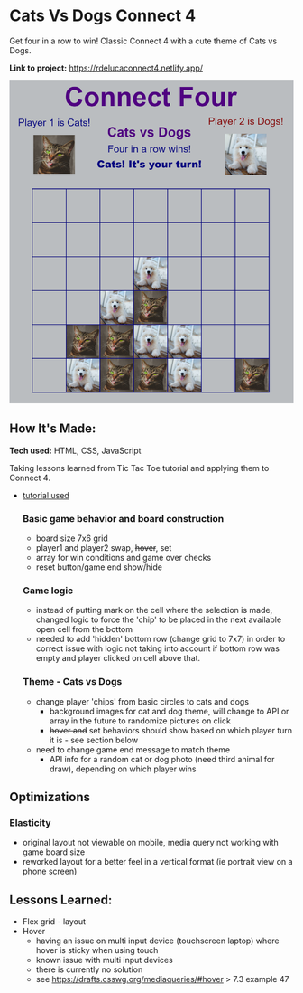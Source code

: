 # Cats Vs Dogs Connect 4 

Get four in a row to win! Classic Connect 4 with a cute theme of Cats vs Dogs.

**Link to project:** https://rdelucaconnect4.netlify.app/

![Screenshot of Cats Vs Dogs Connect 4](https://github.com/ReneeDeLuca/Connect4/blob/main/RDConnect4.png)

## How It's Made:

**Tech used:** HTML, CSS, JavaScript

Taking lessons learned from Tic Tac Toe tutorial and applying them to Connect 4. 

- [tutorial used](https://www.codebrainer.com/blog/tic-tac-toe-javascript-game)

  ### Basic game behavior and board construction
    - board size 7x6 grid 
    - player1 and player2 swap, ~~hover~~, set 
    - array for win conditions and game over checks 
    - reset button/game end show/hide 

  ### Game logic 
    - instead of putting mark on the cell where the selection is made, changed logic to force the 'chip' to be placed in the next available open cell from the bottom 
    - needed to add 'hidden' bottom row (change grid to 7x7) in order to correct issue with logic not taking into account if bottom row was empty and player clicked on cell above that. 

  ### Theme - Cats vs Dogs
    - change player 'chips' from basic circles to cats and dogs 
      - background images for cat and dog theme, will change to API or array in the future to randomize pictures on click
      - ~~hover and~~ set behaviors should show based on which player turn it is - see section below 
    - need to change game end message to match theme
      - API info for a random cat or dog photo (need third animal for draw), depending on which player wins

## Optimizations
  
  ### Elasticity 
   - original layout not viewable on mobile, media query not working with game board size
   - reworked layout for a better feel in a vertical format (ie portrait view on a phone screen)

## Lessons Learned:

  - Flex grid - layout
  - Hover
    - having an issue on multi input device (touchscreen laptop) where hover is sticky when using touch 
    - known issue with multi input devices 
    - there is currently no solution 
    - see https://drafts.csswg.org/mediaqueries/#hover > 7.3 example 47






